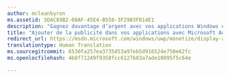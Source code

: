 ```yaml
---
author: mcleanbyron
ms.assetid: 5DAC89B2-08AF-45E4-B558-3F2903F014E1
description: "Gagnez davantage d’argent avec vos applications Windows en incluant des vidéos et des bannières publicitaires à partir de Microsoft Advertising. Les publicités s’affichent dans les applications Windows pour ordinateurs personnels, tablettes et téléphones. Vous pouvez surveiller la performance des publicités en temps réel à l’aide du tableau de bord du Centre de développement Windows."
title: "Ajouter de la publicité dans vos applications avec Microsoft Advertising"
redirect_url: https://msdn.microsoft.com/windows/uwp/monetize/display-ads-in-your-app
translationtype: Human Translation
ms.sourcegitcommit: 6530fa257ea3735453a97eb5d916524e750e62fc
ms.openlocfilehash: 4b8f71249f9358fcc6127b83a7ade10895f5c64e

---
```


 



<!--HONumber=Jun16_HO4-->


